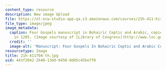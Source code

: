 ```yaml
---
content_type: resource
description: New image Upload
file: https://ol-ocw-studio-app-qa.s3.amazonaws.com/courses/21h-411-history-of-western-thought-500-1300-fall-2004/443f2042264013dd04580d65c45be7f0_21h-411f04-th.jpg
file_type: image/jpeg
image_metadata:
  caption: Four Gospels manuscript in Bohairic Coptic and Arabic, copied by Georgis
    in 1205. (Image courtesy of [Library of Congress](http://www.loc.gov/exhibits/vatican/orient.html#main).)
  credit: ''
  image-alt: 'Manuscript: Four Gospels In Bohairic Coptic and Arabic Copied by Georgis.'
resourcetype: Image
title: 21h-411f04-th.jpg
uid: 443f2042-2640-13dd-0458-0d65c45be7f0
---
```

